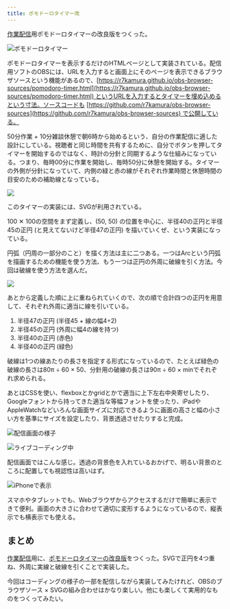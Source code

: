 ```yaml
---
title: ポモドーロタイマー改
---
```

[作業配信](https://www.youtube.com/c/r7kamura)用ポモドーロタイマーの改良版をつくった。

![](https://lh3.googleusercontent.com/iAnDHqxFpgT5MTHI1JchlS90cNrDavqJPgYfx8nR8vq9JHYPAb9WQ0jxIxAh2QYaQcjZeSLxV_nAdgWvbp2uzoqWUfOHPzI6I5f54mlWSJSiDr7eE9kfvnK53L97RvFTy6e0DE7nGXVYi4sc1hIeph96ymAFsQ3brsb7NrFTRNG5hWuGH_PS_MhSjlgcUw "ポモドーロタイマー")

ポモドーロタイマーを表示するだけのHTMLページとして実装されている。配信用ソフトのOBSには、URLを入力すると画面上にそのページを表示できるブラウザソースという機能があるので、[https://r7kamura.github.io/obs-browser-sources/pomodoro-timer.html](https://r7kamura.github.io/obs-browser-sources/pomodoro-timer.html) というURLを入力するとタイマーを埋め込めるという寸法。ソースコードも [https://github.com/r7kamura/obs-browser-sources](https://github.com/r7kamura/obs-browser-sources) で公開している。

50分作業 + 10分雑談休憩で朝6時から始めるという、自分の作業配信に適した設計にしている。視聴者と同じ時間を共有するために、自分でボタンを押してタイマーを開始するのではなく、時計の分針と同期するような仕組みになっている。つまり、毎時00分に作業を開始し、毎時50分に休憩を開始する。タイマーの外側が分針になっていて、内側の緑と赤の線がそれぞれ作業時間と休憩時間の目安のための補助線となっている。

![](https://lh5.googleusercontent.com/yHehwJOJopDOY5nUnBISuAjqKVNp-wy6WIRKj0vMfdU-UDyH6s1RiAs__266vTUJQQployQrrHSc42mMPrg_65goCoSW0Co6ILoPw6D5kav1YWpDp7o667fv7oJ41BO002zpFiCaiBCHcbCgdoyuTyRkp4cctn-waL4S9sGqZawUf_BYs2niro9Mi6-8_g)

このタイマーの実装には、SVGが利用されている。

100 ✕ 100の空間をまず定義し、(50, 50) の位置を中心に、半径40の正円と半径45の正円 (と見えてないけど半径47の正円) を描いていくぜ、という実装になっている。

円弧（円周の一部分のこと）を描く方法は主に二つある。一つはArcという円弧を描画するための機能を使う方法、もう一つは正円の外周に破線を引く方法。今回は破線を使う方法を選んだ。

![](https://lh4.googleusercontent.com/Cl3pTpWbrQWSWbavMx7JeDFcw2nm48cAhhakCOFj54Cfvz9YFzjYl0_4Tn9jbm9NpenH81Q5t1lffRg_FK7AQ3Byq6YyqkvQPG8-oPwLTgL5q7J-vkfIhnfvLPnge_Dk62PlPgym9Czeqa61TC8jny3ErcVqcq61Wn9IxRMJsbKnCpaOufbHNYyJ5AA6fw)

あとから定義した順に上に重ねられていくので、次の順で合計四つの正円を用意して、それぞれ外周に適当に線を引いている。

1.  半径47の正円 (半径45 + 線の幅4÷2)
2.  半径45の正円 (外周に幅4の線を持つ)
3.  半径40の正円 (赤色)
4.  半径40の正円 (緑色)

破線は1つの線あたりの長さを指定する形式になっているので、たとえば緑色の破線の長さは80π ÷ 60 × 50、分針用の破線の長さは90π ÷ 60 × minでそれぞれ求められる。

あとはCSSを使い、flexboxとかgridとかで適当に上下左右中央寄せしたり、Googleフォントから持ってきた適当な等幅フォントを使ったり、iPadやAppleWatchなどいろんな画面サイズに対応できるように画面の高さと幅の小さい方を基準にサイズを設定したり、背景透過させたりすると完成。

![](https://lh6.googleusercontent.com/aDHS1IEg4aqaMU9ikgvfmXABdmXrqRe1Mfwdej8sgLqef02Qr3pdjFFcnKzxBXAYhBrirZbKo64lAlOPKJPVCaRsuKeg2I46HV-WKTsbDE9QYSEyxbFC3dZgEJiTnYjSR1quCdGrRnWieW9VMabATSGVlMT1LbTZnepnftQzMx3es0dhza585mOtUrx2ow "配信画面の様子")

![](https://lh5.googleusercontent.com/WcHh8iXwDkiG7kO3NuuTaYTPnKvLfnQ8nBdhjE15_pUf1Df29LJcB6EfTRKwPNC-1UDxeoxFYZQ0eY-ly6ufDX8JKi6xtDen_RhH9BXBklFESf6WNV2r_pT8alkzAWguF6h8MVBqBGf6dZszxDmFzjetC-WJ8gup0s6tXam9a7lQmd-uQrckMHOtZk-A5g "ライブコーディング中")

配信画面ではこんな感じ。透過の背景色を入れているおかげで、明るい背景のところに配置しても視認性は高いはず。

![](https://lh6.googleusercontent.com/Spevg5LhQvoaqh4YZg5VIUqSMy978K44hNUQeNfkfXID9r9-htB4NoH2RXXeDxiJEmYddk_ju580540Z-9A9hYkxrNlVEjA_j7JfHvDMLK_19Q4cxKwIOc0LQC9_HOPyRG1d6T8HBvOUaMufxOVT6WYJkd9vZuBJVFT7dK0ZGyg1iW75kDkhzlpgPnAcDg "iPhoneで表示")

スマホやタブレットでも、Webブラウザからアクセスするだけで簡単に表示できて便利。画面の大きさに合わせて適切に変形するようになっているので、縦表示でも横表示でも使える。

まとめ
---

[作業配信](https://www.youtube.com/c/r7kamura)用に、[ポモドーロタイマーの改良版](https://github.com/r7kamura/obs-browser-sources)をつくった。SVGで正円を4つ重ね、外周に実線と破線を引くことで実装した。

今回はコーディングの様子の一部を配信しながら実装してみたけれど、OBSのブラウザソース × SVGの組み合わせはかなり楽しい。他にも楽しくて実用的なものをつくってみたい。
